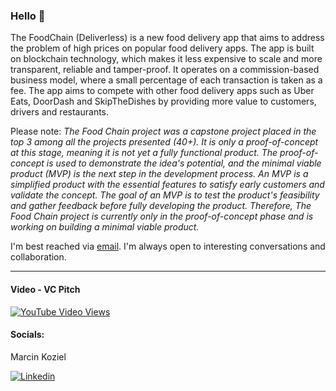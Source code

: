 ### Hello 👋

The FoodChain (Deliverless) is a new food delivery app that aims to address the problem of high prices on popular food delivery apps. The app is built on blockchain technology, which makes it less expensive to scale and more transparent, reliable and tamper-proof. It operates on a commission-based business model, where a small percentage of each transaction is taken as a fee. The app aims to compete with other food delivery apps such as Uber Eats, DoorDash and SkipTheDishes by providing more value to customers, drivers and restaurants.

Please note:
*The Food Chain project was a capstone project placed in the top 3 among all the projects presented (40+). It is only a proof-of-concept at this stage, meaning it is not yet a fully functional product. The proof-of-concept is used to demonstrate the idea's potential, and the minimal viable product (MVP) is the next step in the development process. An MVP is a simplified product with the essential features to satisfy early customers and validate the concept. The goal of an MVP is to test the product's feasibility and gather feedback before fully developing the product. Therefore, The Food Chain project is currently only in the proof-of-concept phase and is working on building a minimal viable product.*



I'm best reached via [email](https://marcinkoziel.ca/portfolio#contact). I'm always open to interesting conversations and collaboration.

---

#### Video - VC Pitch

[![YouTube Video Views](https://img.shields.io/youtube/views/TtMiWaCP0eE?style=social)](https://www.youtube.com/watch?v=TtMiWaCP0eE)

#### Socials:

Marcin Koziel

[![Linkedin](https://img.shields.io/badge/LinkedIn-0077B5?style=for-the-badge&logo=linkedin&logoColor=white)](https://www.linkedin.com/in/marcin-koziel/)

